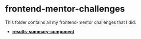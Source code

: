 # frontend-mentor-challenges
This folder contains all my frontend-mentor challenges that I did. 
* [**results-summary-component**](results-summary-component-main/index.html)
